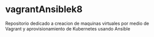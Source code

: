 # vagrantAnsiblek8
Repositorio dedicado a creacion de maquinas virtuales por medio de Vagrant y aprovisionamiento de Kubernetes usando Ansible
